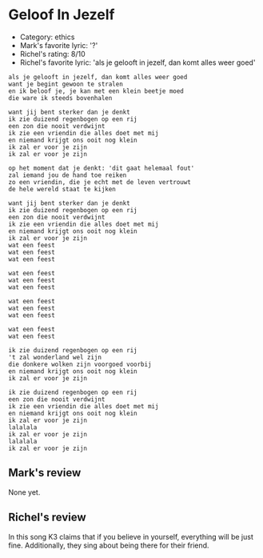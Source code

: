 # Geloof In Jezelf

 * Category: ethics
 * Mark's favorite lyric: '?'
 * Richel's rating: 8/10
 * Richel's favorite lyric: 'als je gelooft in jezelf, dan komt alles weer goed'

```
als je gelooft in jezelf, dan komt alles weer goed
want je begint gewoon te stralen
en ik beloof je, je kan met een klein beetje moed
die ware ik steeds bovenhalen

want jij bent sterker dan je denkt
ik zie duizend regenbogen op een rij
een zon die nooit verdwijnt
ik zie een vriendin die alles doet met mij
en niemand krijgt ons ooit nog klein
ik zal er voor je zijn
ik zal er voor je zijn

op het moment dat je denkt: 'dit gaat helemaal fout'
zal iemand jou de hand toe reiken
zo een vriendin, die je echt met de leven vertrouwt
de hele wereld staat te kijken

want jij bent sterker dan je denkt
ik zie duizend regenbogen op een rij
een zon die nooit verdwijnt
ik zie een vriendin die alles doet met mij
en niemand krijgt ons ooit nog klein
ik zal er voor je zijn
wat een feest
wat een feest
wat een feest

wat een feest
wat een feest
wat een feest

wat een feest
wat een feest
wat een feest

wat een feest
wat een feest

ik zie duizend regenbogen op een rij
't zal wonderland wel zijn
die donkere wolken zijn voorgoed voorbij
en niemand krijgt ons ooit nog klein
ik zal er voor je zijn

ik zie duizend regenbogen op een rij
een zon die nooit verdwijnt
ik zie een vriendin die alles doet met mij
en niemand krijgt ons ooit nog klein
ik zal er voor je zijn
lalalala
ik zal er voor je zijn
lalalala
ik zal er voor je zijn
```

## Mark's review

None yet.

## Richel's review

In this song K3 claims that if you believe in yourself, everything will be just fine. Additionally, they sing about being there for their friend.
